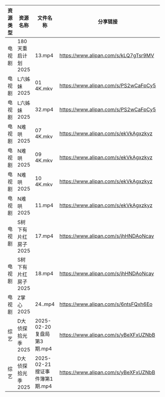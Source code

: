 | 资源类型 | 资源名称         | 文件名称                    | 分享链接                                 | 更新时间                |
| ---- | ------------ | ----------------------- | ------------------------------------ | ------------------- |
| 电视剧  | 180天重启计划2025 | 13.mp4                  | https://www.alipan.com/s/kLQ7gTsr9MV | 2025-02-22 22:05:05 |
| 电视剧  | L六姊妹2025     | 01 4K.mkv               | https://www.alipan.com/s/PS2wCaFpCy5 | 2025-02-22 00:06:18 |
| 电视剧  | L六姊妹2025     | 32.mp4                  | https://www.alipan.com/s/PS2wCaFpCy5 | 2025-02-22 00:06:18 |
| 电视剧  | N难哄2025      | 07 4K.mkv               | https://www.alipan.com/s/ekVkAgxzkyz | 2025-02-22 14:06:28 |
| 电视剧  | N难哄2025      | 09 4K.mkv               | https://www.alipan.com/s/ekVkAgxzkyz | 2025-02-22 14:06:28 |
| 电视剧  | N难哄2025      | 10 4K.mkv               | https://www.alipan.com/s/ekVkAgxzkyz | 2025-02-22 14:06:28 |
| 电视剧  | N难哄2025      | 11.mp4                  | https://www.alipan.com/s/ekVkAgxzkyz | 2025-02-22 19:06:27 |
| 电视剧  | S树下有片红房子2025 | 17.mp4                  | https://www.alipan.com/s/jhHNDAoNcay | 2025-02-22 19:06:48 |
| 电视剧  | S树下有片红房子2025 | 18.mp4                  | https://www.alipan.com/s/jhHNDAoNcay | 2025-02-22 19:06:48 |
| 电视剧  | Z掌心2025      | 24..mp4                 | https://www.alipan.com/s/6ntsFQxh6Eo | 2025-02-22 14:07:33 |
| 综艺   | D大侦探拾光季2025  | 2025-02-20 复盘局第3期.mp4   | https://www.alipan.com/s/yBeXFxUZNbB | 2025-02-22 00:08:30 |
| 综艺   | D大侦探拾光季2025  | 2025-02-21 搜证事件簿第1期.mp4 | https://www.alipan.com/s/yBeXFxUZNbB | 2025-02-22 00:08:29 |
